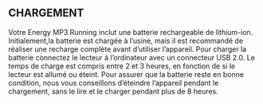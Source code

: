 ﻿## CHARGEMENT
Votre Energy MP3 Running inclut une batterie rechargeable de lithium-ion. Initialement,la
batterie est chargée à l’usine, mais il est recommandé de réaliser une recharge complète
avant d’utiliser l’appareil. Pour charger la batterie connectez le lecteur à l’ordinateur avec
un connecteur USB 2.0. Le temps de charge est compris entre 2 et 3 heures, en fonction
de si le lecteur est allumé ou éteint. Pour assurer que la batterie reste en bonne condition,
nous vous conseillons d’éteindre l’appareil pendant le chargement, sans le lire et le charger pendant plus de 8 heures.

